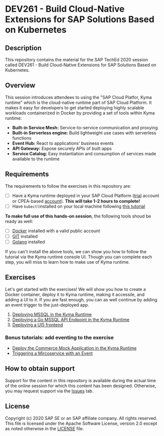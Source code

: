 # DEV261 - Build Cloud-Native Extensions for SAP Solutions Based on Kubernetes

## Description

This repository contains the material for the SAP TechEd 2020 session called DEV261 - Build Cloud-Native Extensions for SAP Solutions Based on Kubernetes. 

## Overview

This session introduces attendees to using the "SAP Cloud Platfor, Kyma runtime" which is the cloud-native runtime part of SAP Cloud Platform. It makes it easy for developers to get started deploying highly scalable workloads containerized in Docker by providing a set of tools within Kyma runtime:
* **Built-in Service Mesh:** Service-to-service communication and proxying 
* **Built-in Serverless engine:** Build lightweight use cases with serverless functions
* **Event Hub:** React to applications’ business events
* **API Gateway:** Expose securely APIs of built apps
* **Service Catalog:** Easy instantiation and consumption of services made available to the runtime

## Requirements

The requirements to follow the exercises in this repository are:
- [ ] Have a Kyma runtime deployed in your SAP Cloud Platform ([trial](https://help.sap.com/viewer/65de2977205c403bbc107264b8eccf4b/Cloud/en-US/ccb83c700e8d4bb8aa545d7307b8b08a.html) account or CPEA-based [account](https://blogs.sap.com/2020/05/13/sap-cloud-platform-extension-factory-kyma-runtime-how-to-get-started/)). **This will take 1-2 hours to complete!**
- [ ] Have `kubectl`installed on your local machine following [this tutorial](https://developers.sap.com/tutorials/cp-kyma-download-cli.html)

**To make full use of this hands-on session**, the following tools shoud be ready as well:
- [ ] [Docker](https://www.docker.com/) installed with a valid public account
- [ ] [GIT](https://git-scm.com/downloads) installed
- [ ] [Golang](https://golang.org/doc/install) installed

If you can't install the above tools, we can show you how to follow the tutorial via the Kyma runtime console UI. Though you can complete each step, you will miss to learn how to make use of Kyma runtime. 

## Exercises

Let's get started with the exercises! We will show you how to create a Docker container, deploy it to Kyma runtime, making it accessile, and adding a UI to it. If you are fast enough, you can as well continue by adding an event trigger to the just-deployed app.

1. [Deploying MSSQL in the Kyma Runtime](https://developers.sap.com/tutorials/cp-kyma-mssql-deployment.html)
1. [Deploying a Go MSSQL API Endpoint in the Kyma Runtime](https://developers.sap.com/tutorials/cp-kyma-api-mssql-golang.html)
1. [Deploying a UI5 frontend](https://developers-qa.sap.com/tutorials/cp-kyma-frontend-ui5-mocks.html)

### Bonus tutorials: add eventing to the exercise
* [Deploy the Commerce Mock Application in the Kyma Runtime](https://developers.sap.com/tutorials/cp-kyma-mocks.html)
* [Triggering a Mircoservice with an Event](https://developers.sap.com/tutorials/cp-kyma-microservice-trigger.html)


## How to obtain support

Support for the content in this repository is available during the actual time of the online session for which this content has been designed. Otherwise, you may request support via the [Issues](../../issues) tab.

## License
Copyright (c) 2020 SAP SE or an SAP affiliate company. All rights reserved. This file is licensed under the Apache Software License, version 2.0 except as noted otherwise in the [LICENSE](LICENSES/Apache-2.0.txt) file.
